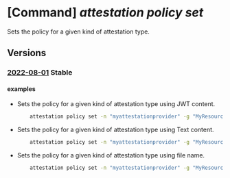 # [Command] _attestation policy set_

Sets the policy for a given kind of attestation type.

## Versions

### [2022-08-01](/Resources/data-plane:microsoft.attestation/L3BvbGljaWVzL3t9/2022-08-01.xml) **Stable**

<!-- data-plane:microsoft.attestation /policies/{} 2022-08-01 -->

#### examples

- Sets the policy for a given kind of attestation type using JWT content.
    ```bash
        attestation policy set -n "myattestationprovider" -g "MyResourceGroup" --attestation-type SGX-OpenEnclaveSDK --new-attestation-policy "{JWT}" --policy-format JWT
    ```

- Sets the policy for a given kind of attestation type using Text content.
    ```bash
        attestation policy set -n "myattestationprovider" -g "MyResourceGroup" --attestation-type SGX-OpenEnclaveSDK --new-attestation-policy "{json_text}"
    ```

- Sets the policy for a given kind of attestation type using file name.
    ```bash
        attestation policy set -n "myattestationprovider" -g "MyResourceGroup" --attestation-type SGX-OpenEnclaveSDK --new-attestation-policy-file "{file_name}" --policy- format JWT
    ```
